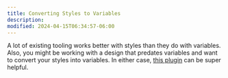 ```yaml
---
title: Converting Styles to Variables
description:
modified: 2024-04-15T06:34:57-06:00
---
```


A lot of existing tooling works better with styles than they do with variables. Also, you might be working with a design that predates variables and want to convert your styles into variables. In either case, [this plugin](https://www.figma.com/community/plugin/1253585487427690087/styles-to-variables-converter) can be super helpful.
